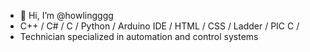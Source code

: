 - 👋 Hi, I’m @howlingggg
- C++ / C# / C / Python / Arduino IDE / HTML / CSS / Ladder / PIC C / 
- Technician specialized in automation and control systems

<!---
howlingggg/howlingggg is a ✨ special ✨ repository because its `README.md` (this file) appears on your GitHub profile.
You can click the Preview link to take a look at your changes.
--->
